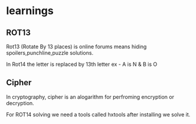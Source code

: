 # learnings

## ROT13

Rot13 (Rotate By 13 places) is online forums means hiding spoilers,punchline,puzzle solutions.

In Rot14 the letter is replaced by 13th letter ex - A is N & B is O

## Cipher

In cryptography, cipher is an alogarithm for perfroming encryption or decryption.

For ROT14 solving we need a tools called hxtools after installing we solve it.